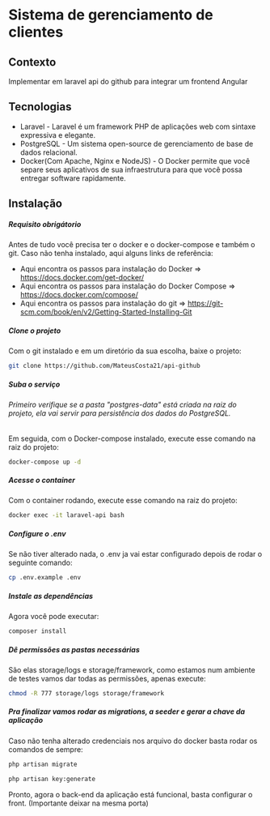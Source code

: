 # Sistema de gerenciamento de clientes
## Contexto
Implementar em laravel api do github para integrar um frontend Angular


## Tecnologias

- Laravel - Laravel é um framework PHP de aplicações web com sintaxe expressiva e elegante.
- PostgreSQL - Um sistema open-source de gerenciamento de base de dados relacional.
- Docker(Com Apache, Nginx e NodeJS) - O Docker permite que você separe seus aplicativos de sua infraestrutura para que você possa entregar software rapidamente.

## Instalação

##### Requisito obrigátorio
Antes de tudo você precisa ter o docker e o docker-compose e também o git.
Caso não tenha instalado, aqui alguns links de referência:
- Aqui encontra os passos para instalação do Docker => https://docs.docker.com/get-docker/ 
- Aqui encontra os passos para instalação do Docker Compose => https://docs.docker.com/compose/ 
- Aqui encontra os passos para instalação do git => https://git-scm.com/book/en/v2/Getting-Started-Installing-Git

##### Clone o projeto
Com o git instalado e em um diretório da sua escolha, baixe o projeto:

```sh
git clone https://github.com/MateusCosta21/api-github
```

##### Suba o serviço
###### Primeiro verifique se a pasta "postgres-data" está criada na raiz do projeto, ela vai servir para persistência dos dados do PostgreSQL.

Em seguida, com o Docker-compose instalado, execute esse comando na raiz do projeto:

```sh
docker-compose up -d
```

##### Acesse o container
Com o container rodando, execute esse comando na raiz do projeto:

```sh
docker exec -it laravel-api bash
```
##### Configure o .env
Se não tiver alterado nada, o .env ja vai estar configurado depois de rodar o seguinte comando:

```sh
cp .env.example .env
```

##### Instale as dependências
Agora você pode executar:

```sh
composer install
```

##### Dê permissões as pastas necessárias
São elas storage/logs e storage/framework, como estamos num ambiente de testes vamos dar todas as permissões, apenas execute:

```sh
chmod -R 777 storage/logs storage/framework
```

##### Pra finalizar vamos rodar as migrations, a seeder e gerar a chave da aplicação
Caso não tenha alterado credenciais nos arquivo do docker basta rodar os comandos de sempre:

```sh
php artisan migrate
```

```sh
php artisan key:generate
```

Pronto, agora o back-end da aplicação está funcional, basta configurar o front. (Importante deixar na mesma porta)